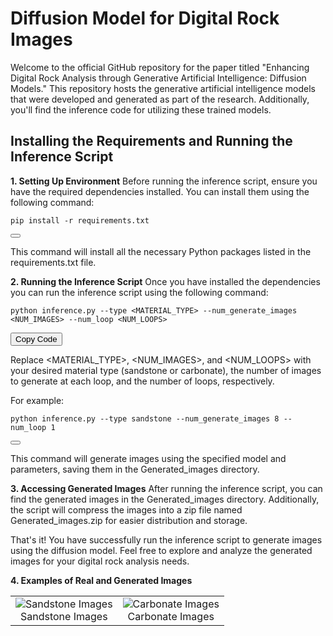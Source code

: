 # Diffusion Model for Digital Rock Images
Welcome to the official GitHub repository for the paper titled "Enhancing Digital Rock Analysis through Generative Artificial Intelligence: Diffusion Models." This repository hosts the generative artificial intelligence models that were developed and generated as part of the research. Additionally, you'll find the inference code for utilizing these trained models.

## Installing the Requirements and Running the Inference Script
**1. Setting Up Environment**
Before running the inference script, ensure you have the required dependencies installed. You can install them using the following command:

<div id="codeSnippet">
  <pre><code>pip install -r requirements.txt</code></pre>
  <button onclick="copyCode('pip install -r requirements.txt')"></button>
</div>

This command will install all the necessary Python packages listed in the requirements.txt file.

**2. Running the Inference Script**
Once you have installed the dependencies you can run the inference script using the following command:

<div id="codeSnippet">
  <pre><code>python inference.py --type &lt;MATERIAL_TYPE&gt; --num_generate_images &lt;NUM_IMAGES&gt; --num_loop &lt;NUM_LOOPS&gt;</code></pre>
  <button onclick="copyCode('python inference.py --type &lt;MATERIAL_TYPE&gt; --num_generate_images &lt;NUM_IMAGES&gt; --num_loop &lt;NUM_LOOPS&gt;')">Copy Code</button>
</div>

Replace <MATERIAL_TYPE>, <NUM_IMAGES>, and <NUM_LOOPS> with your desired material type (sandstone or carbonate), the number of images to generate at each loop, and the number of loops, respectively.

For example:

<div id="codeSnippet">
  <pre><code>python inference.py --type sandstone --num_generate_images 8 --num_loop 1</code></pre>
  <button onclick="copyCode('python inference.py --type sandstone --num_generate_images 8 --num_loop 1')"></button>
</div>

This command will generate images using the specified model and parameters, saving them in the Generated_images directory.

**3. Accessing Generated Images**
After running the inference script, you can find the generated images in the Generated_images directory. Additionally, the script will compress the images into a zip file named Generated_images.zip for easier distribution and storage.

That's it! You have successfully run the inference script to generate images using the diffusion model. Feel free to explore and analyze the generated images for your digital rock analysis needs.

**4. Examples of Real and Generated Images**

<table align="center">
  <tr>
    <td style="text-align: center;">
      <div>
        <img src="Images/8.png" alt="Sandstone Images">
        <figcaption>Sandstone Images</figcaption>
      </div>
    </td>
    <td style="text-align: center;">
      <div>
        <img src="Images/9.png" alt="Carbonate Images">
        <figcaption>Carbonate Images</figcaption>
      </div>
    </td>
  </tr>
</table>
